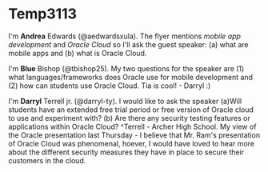 # Temp3113

I'm **Andrea** Edwards (@aedwardsxula).  The flyer mentions _mobile app development_ and _Oracle Cloud_ so I'll ask the guest speaker: (a) what are mobile apps and (b) what is Oracle Cloud.

I'm **Blue** Bishop (@tbishop25). My two questions for the speaker are (1) what languages/frameworks does Oracle use for mobile development and (2) how can students use Oracle Cloud. Tia is cool! - Darryl :)
 
I'm **Darryl** Terrell jr. (@darryl-ty). I would like to ask the speaker (a)Will students have an extended free trial period or free version of Oracle cloud to use and experiment with? (b) Are there any security testing features or applications within Oracle Cloud?
^Terrell - Archer High School.
My view of the Oracle presentation last Thursday - I believe that Mr. Ram's presentation of Oracle Cloud was phenomenal, hoever, I would have loved to hear more about the different security measures they have in place to secure their customers in the cloud.
